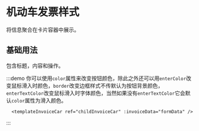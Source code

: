 # 机动车发票样式

将信息聚合在卡片容器中展示。

## 基础用法
包含标题，内容和操作。

<!-- @[code](../../../packages//templateInvoiceCar.vue) -->


:::demo 你可以使用`color`属性来改变按钮颜色，除此之外还可以用`enterColor`改变鼠标滑入时颜色，`border`改变边框样式不传默认为按钮背景颜色，`enterTextColor`改变鼠标滑入时字体颜色，当然如果没有`enterTextColor`它会默认`color`属性为滑入颜色。
  ```vue
    <templateInvoiceCar ref="childInvoiceCar" :invoiceData="formData" />
  ```
:::